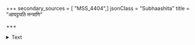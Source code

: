 +++
secondary_sources = [ "MSS_4404",]
jsonClass = "Subhaashita"
title = "आघट्टयति मन्त्राणि"

+++

<details><summary>Text</summary>

आघट्टयति मन्त्राणि ब्रुवन् हास्यं प्रपद्यते।  
संभावयति दोषेण वृत्तिच्छेदं करोति च॥
</details>
